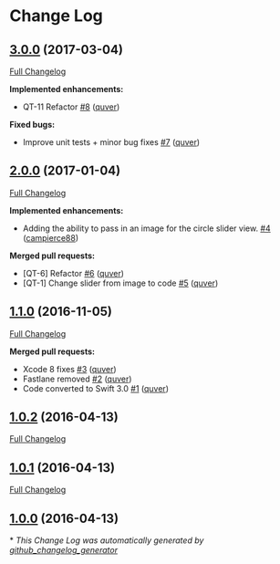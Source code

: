 # Change Log

## [3.0.0](https://github.com/quver/SlidableImage/tree/3.0.0) (2017-03-04)
[Full Changelog](https://github.com/quver/SlidableImage/compare/2.0.0...3.0.0)

**Implemented enhancements:**

- QT-11 Refactor [\#8](https://github.com/quver/SlidableImage/pull/8) ([quver](https://github.com/quver))

**Fixed bugs:**

- Improve unit tests + minor bug fixes [\#7](https://github.com/quver/SlidableImage/pull/7) ([quver](https://github.com/quver))

## [2.0.0](https://github.com/quver/SlidableImage/tree/2.0.0) (2017-01-04)
[Full Changelog](https://github.com/quver/SlidableImage/compare/1.1.0...2.0.0)

**Implemented enhancements:**

- Adding the ability to pass in an image for the circle slider view. [\#4](https://github.com/quver/SlidableImage/pull/4) ([campierce88](https://github.com/campierce88))

**Merged pull requests:**

- \[QT-6\] Refactor [\#6](https://github.com/quver/SlidableImage/pull/6) ([quver](https://github.com/quver))
- \[QT-1\] Change slider from image to code [\#5](https://github.com/quver/SlidableImage/pull/5) ([quver](https://github.com/quver))

## [1.1.0](https://github.com/quver/SlidableImage/tree/1.1.0) (2016-11-05)
[Full Changelog](https://github.com/quver/SlidableImage/compare/1.0.2...1.1.0)

**Merged pull requests:**

- Xcode 8 fixes [\#3](https://github.com/quver/SlidableImage/pull/3) ([quver](https://github.com/quver))
- Fastlane removed [\#2](https://github.com/quver/SlidableImage/pull/2) ([quver](https://github.com/quver))
- Code converted to Swift 3.0 [\#1](https://github.com/quver/SlidableImage/pull/1) ([quver](https://github.com/quver))

## [1.0.2](https://github.com/quver/SlidableImage/tree/1.0.2) (2016-04-13)
[Full Changelog](https://github.com/quver/SlidableImage/compare/1.0.1...1.0.2)

## [1.0.1](https://github.com/quver/SlidableImage/tree/1.0.1) (2016-04-13)
[Full Changelog](https://github.com/quver/SlidableImage/compare/1.0.0...1.0.1)

## [1.0.0](https://github.com/quver/SlidableImage/tree/1.0.0) (2016-04-13)


\* *This Change Log was automatically generated by [github_changelog_generator](https://github.com/skywinder/Github-Changelog-Generator)*